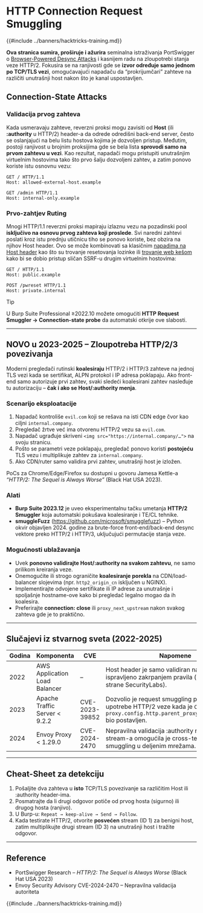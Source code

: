 # HTTP Connection Request Smuggling

{{#include ../banners/hacktricks-training.md}}

**Ova stranica sumira, proširuje i ažurira** seminalna istraživanja PortSwigger o [Browser-Powered Desync Attacks](https://portswigger.net/research/browser-powered-desync-attacks) i kasnijem radu na zloupotrebi stanja veze HTTP/2. Fokusira se na ranjivosti gde se **izvor određuje samo jednom po TCP/TLS vezi**, omogućavajući napadaču da “prokrijumčari” zahteve na različiti unutrašnji host nakon što je kanal uspostavljen.

## Connection-State Attacks <a href="#state" id="state"></a>

### Validacija prvog zahteva

Kada usmeravaju zahteve, reverzni proksi mogu zavisiti od **Host** (ili **:authority** u HTTP/2) header-a da odrede odredišni back-end server, često se oslanjajući na belu listu hostova kojima je dozvoljen pristup. Međutim, postoji ranjivost u brojnim proksijima gde se bela lista **sprovodi samo na prvom zahtevu u vezi**. Kao rezultat, napadači mogu pristupiti unutrašnjim virtuelnim hostovima tako što prvo šalju dozvoljeni zahtev, a zatim ponovo koriste istu osnovnu vezu:
```http
GET / HTTP/1.1
Host: allowed-external-host.example

GET /admin HTTP/1.1
Host: internal-only.example
```
### Prvo-zahtjev Ruting

Mnogi HTTP/1.1 reverzni proksi mapiraju izlaznu vezu na pozadinski pool **isključivo na osnovu prvog zahteva koji proslede**. Svi naredni zahtevi poslati kroz istu prednju utičnicu tiho se ponovo koriste, bez obzira na njihov Host header. Ovo se može kombinovati sa klasičnim [napadima na Host header](https://portswigger.net/web-security/host-header) kao što su trovanje resetovanja lozinke ili [trovanje web kešom](https://portswigger.net/web-security/web-cache-poisoning) kako bi se dobio pristup sličan SSRF-u drugim virtuelnim hostovima:
```http
GET / HTTP/1.1
Host: public.example

POST /pwreset HTTP/1.1
Host: private.internal
```
> [!TIP]
> U Burp Suite Professional ≥2022.10 možete omogućiti **HTTP Request Smuggler → Connection-state probe** da automatski otkrije ove slabosti.

---

## NOVO u 2023-2025 – Zloupotreba HTTP/2/3 povezivanja

Moderni pregledači rutinski **koalesiraju** HTTP/2 i HTTP/3 zahteve na jednoj TLS vezi kada se sertifikat, ALPN protokol i IP adresa poklapaju. Ako front-end samo autorizuje prvi zahtev, svaki sledeći koalesirani zahtev nasleđuje tu autorizaciju – **čak i ako se Host/:authority menja**.

### Scenarijo eksploatacije
1. Napadač kontroliše `evil.com` koji se rešava na isti CDN edge čvor kao ciljni `internal.company`.
2. Pregledač žrtve već ima otvorenu HTTP/2 vezu sa `evil.com`.
3. Napadač ugrađuje skriveni `<img src="https://internal.company/…">` na svoju stranicu.
4. Pošto se parametri veze poklapaju, pregledač ponovo koristi **postojeću** TLS vezu i multiplikuje zahtev za `internal.company`.
5. Ako CDN/ruter samo validira prvi zahtev, unutrašnji host je izložen.

PoCs za Chrome/Edge/Firefox su dostupni u govoru Jamesa Kettle-a *“HTTP/2: The Sequel is Always Worse”* (Black Hat USA 2023).

### Alati
* **Burp Suite 2023.12** je uveo eksperimentalnu tačku umetanja **HTTP/2 Smuggler** koja automatski pokušava koalesiranje i TE/CL tehnike.
* **smuggleFuzz** (https://github.com/microsoft/smugglefuzz) – Python okvir objavljen 2024. godine za brute-force front-end/back-end desync vektore preko HTTP/2 i HTTP/3, uključujući permutacije stanja veze.

### Mogućnosti ublažavanja
* Uvek **ponovno validirajte Host/:authority na svakom zahtevu**, ne samo prilikom kreiranja veze.
* Onemogućite ili strogo ograničite **koalesiranje porekla** na CDN/load-balancer slojevima (npr. `http2_origin_cn` isključen u NGINX).
* Implementirajte odvojene sertifikate ili IP adrese za unutrašnje i spoljašnje hostname-ove kako bi pregledač legalno mogao da ih koalesira.
* Preferirajte **connection: close** ili `proxy_next_upstream` nakon svakog zahteva gde je to praktično.

---

## Slučajevi iz stvarnog sveta (2022-2025)

| Godina | Komponenta | CVE | Napomene |
|--------|------------|-----|----------|
| 2022   | AWS Application Load Balancer | – | Host header je samo validiran na prvom zahtevu; ispravljeno zakrpanjem pravila (otkriveno od strane SecurityLabs). |
| 2023   | Apache Traffic Server < 9.2.2 | CVE-2023-39852 | Dozvolio je request smuggling putem ponovne upotrebe HTTP/2 veze kada je `CONFIG proxy.config.http.parent_proxy_routing_enable` bio postavljen. |
| 2024   | Envoy Proxy < 1.29.0 | CVE-2024-2470 | Nepravilna validacija :authority nakon prvog stream-a omogućila je cross-tenant request smuggling u deljenim mrežama. |

---

## Cheat-Sheet za detekciju

1. Pošaljite dva zahteva u **isto** TCP/TLS povezivanje sa različitim Host ili :authority header-ima.
2. Posmatrajte da li drugi odgovor potiče od prvog hosta (sigurno) ili drugog hosta (ranjivo).
3. U Burp-u: `Repeat → keep-alive → Send → Follow`.
4. Kada testirate HTTP/2, otvorite **posvećen** stream (ID 1) za benigni host, zatim multiplikujte drugi stream (ID 3) na unutrašnji host i tražite odgovor.

---

## Reference

* PortSwigger Research – *HTTP/2: The Sequel is Always Worse* (Black Hat USA 2023)
* Envoy Security Advisory CVE-2024-2470 – Nepravilna validacija autoriteta

{{#include ../banners/hacktricks-training.md}}

